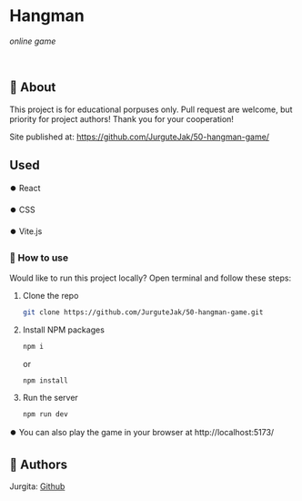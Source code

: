 # Hangman

_online game_

<br>

## 🌟 About

This project is for educational porpuses only. Pull request are welcome, but priority for project authors! Thank you for your cooperation!

Site published at: https://github.com/JurguteJak/50-hangman-game/

## Used

⏺️ React

⏺️ CSS

⏺️ Vite.js

### 🏃 How to use

Would like to run this project locally? Open terminal and follow these steps:

1. Clone the repo

    ```sh
    git clone https://github.com/JurguteJak/50-hangman-game.git

    ```

2. Install NPM packages
    ```sh
    npm i
    ```
    or
    ```sh
    npm install
    ```
3. Run the server

    ```sh
    npm run dev
    ```

⏺️ You can also play the game in your browser at http://localhost:5173/

## 🎅 Authors

Jurgita: [Github](https://github.com/JurguteJak)
